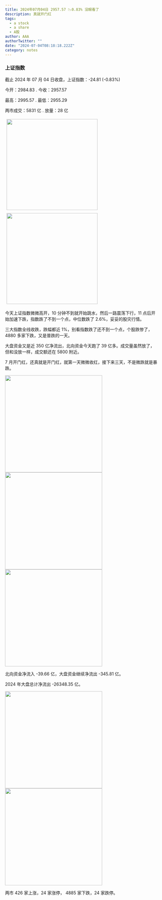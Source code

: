 ```yaml
---
title: 2024年07月04日 2957.57 📉0.83% 没眼看了
description: 真就开门红
tags:
  - a stock
  - a share
  - A股
author: AAA
authorTwitter: ""
date: "2024-07-04T08:18:18.222Z"
category: notes
---
```


### 上证指数

截止 2024 年 07 月 04 日收盘，上证指数：<span class="font-semibold text-g-5">-24.81 (-0.83%)</span>

今开：<span class="font-semibold text-r-5">2984.83 </span> . 今收：<span class="font-semibold text-g-5">2957.57 </span>

最高：<span class="font-semibold text-r-5">2995.57 </span> . 最低：<span class="font-semibold text-g-5">2955.29 </span>

两市成交：<span class="font-semibold">5831 亿</span> . 放量：<span class="font-semibold text-r-5">28 亿</span>

<img src="/images/uploads/2024-07/20240704-zs-sh.png" style="width: 300px;display:inline-block;margin: 5px">
<img src="/images/uploads/2024-07/20240704-zs-sh-rk.png" style="width: 300px;display:inline-block;margin: 5px">

今天上证指数微微高开，10 分钟不到就开始跳水，然后一路震荡下行，11 点后开始加速下跌，指数跌了不到一个点，中位数跌了 2.6%，妥妥的股灾行情。

三大指数全线收跌，跌幅都近 1%，别看指数跌了还不到一个点，个股跌惨了，4880 多家下跌，又是普跌的一天。

大盘资金又是近 350 亿净流出，北向资金今天跑了 39 亿多。成交量虽然放了，但和没放一样，成交额还在 5800 附近。

7 月开门红，还真就是开门红，就第一天微微收红，接下来三天，不是微跌就是暴跌。

<img src="/images/uploads/2024-07/20240704-pic-.png" width="320">

<img src="/images/uploads/2024-07/20240704-zs-global.png" width="320">

<img src="/images/uploads/2024-07/20240704-zs-bs.png" width="320">

北向资金净流入 <span class="font-semibold text-g-5">-39.66 亿</span>，大盘资金继续净流出 <span class="font-semibold text-g-6">-345.81 亿</span>。

2024 年大盘总计净流出 <span class="font-semibold text-g-8">-26348.35 </span>亿。

<img src="/images/uploads/2024-07/20240704-zs-as.png" width="320">
<img src="/images/uploads/2024-07/20240704-zs-zdtj.png" width="320">

两市 <span class="text-r-6">426</span> 家上涨，24 家涨停， <span class="font-semibold text-g-6">4885</span> 家下跌，24 家跌停。
